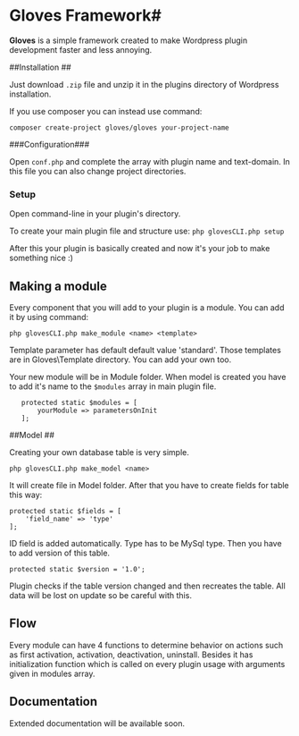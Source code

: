 # Gloves Framework#

**Gloves** is a simple framework created to make Wordpress plugin development faster and less annoying.

##Installation ##

Just download `.zip` file and unzip it in the plugins directory of Wordpress installation.

If you use composer you can instead use command:

`composer create-project gloves/gloves your-project-name`


###Configuration###

Open `conf.php` and complete the array with plugin name and text-domain. In this file you can also change project directories.

### Setup ###

Open command-line in your plugin's directory. 

To create your main plugin file and structure use:
`php glovesCLI.php setup`

After this your plugin is basically created and now it's your job to make something nice :)

## Making a module ##

Every component that you will add to your plugin is a module. You can add it by using command:

```php glovesCLI.php make_module <name> <template>```

Template parameter has default default value 'standard'. Those templates are in Gloves\Template directory. You can add your own too.

Your new module will be in Module folder. When model is created you have to add it's name to the `$modules` array in main plugin file.

```
   protected static $modules = [
	   yourModule => parametersOnInit
   ];
```
##Model ##

Creating your own database table is very simple.

```
php glovesCLI.php make_model <name>
```

It will create file in Model folder. After that you have to create fields for table this way:

```
protected static $fields = [
	'field_name' => 'type'
];
```

ID field is added automatically. Type has to be MySql type. Then you have to add version of this table.

`protected static $version = '1.0';`

Plugin checks if the table version changed and then recreates the table. All data will be lost on update so be careful with this.

## Flow ##

Every module can have 4 functions to determine behavior on actions such as first activation, activation, deactivation, uninstall. Besides it has initialization function which is called on every plugin usage with arguments given in modules array.

## Documentation ##

Extended documentation will be available soon.